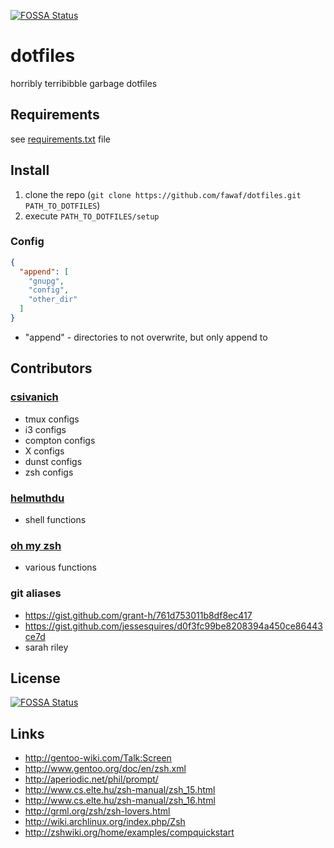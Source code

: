 [![FOSSA Status](https://app.fossa.com/api/projects/git%2Bgithub.com%2Ffawaf%2Fdotfiles.svg?type=shield)](https://app.fossa.com/projects/git%2Bgithub.com%2Ffawaf%2Fdotfiles?ref=badge_shield)

dotfiles
========

horribly terribibble garbage dotfiles

Requirements
------------
see [requirements.txt](https://github.com/fawaf/dotfiles/blob/main/requirements.txt) file

Install
-------
1. clone the repo (`git clone https://github.com/fawaf/dotfiles.git PATH_TO_DOTFILES`)
2. execute `PATH_TO_DOTFILES/setup`

### Config ###
```json
{
  "append": [
    "gnupg",
    "config",
    "other_dir"
  ]
}
```
- "append" - directories to not overwrite, but only append to

Contributors
------------
### [csivanich](https://github.com/csivanich/dotfiles) ###
- tmux configs
- i3 configs
- compton configs
- X configs
- dunst configs
- zsh configs

### [helmuthdu](https://github.com/helmuthdu/dotfiles) ###
- shell functions

### [oh my zsh](https://github.com/ohmyzsh/ohmyzsh) ###
- various functions

### git aliases ###
- https://gist.github.com/grant-h/761d753011b8df8ec417
- https://gist.github.com/jessesquires/d0f3fc99be8208394a450ce86443ce7d
- sarah riley

License
------------
[![FOSSA Status](https://app.fossa.com/api/projects/git%2Bgithub.com%2Ffawaf%2Fdotfiles.svg?type=large)](https://app.fossa.com/projects/git%2Bgithub.com%2Ffawaf%2Fdotfiles?ref=badge_large)

Links
----------
- http://gentoo-wiki.com/Talk:Screen
- http://www.gentoo.org/doc/en/zsh.xml
- http://aperiodic.net/phil/prompt/
- http://www.cs.elte.hu/zsh-manual/zsh_15.html
- http://www.cs.elte.hu/zsh-manual/zsh_16.html
- http://grml.org/zsh/zsh-lovers.html
- http://wiki.archlinux.org/index.php/Zsh
- http://zshwiki.org/home/examples/compquickstart
